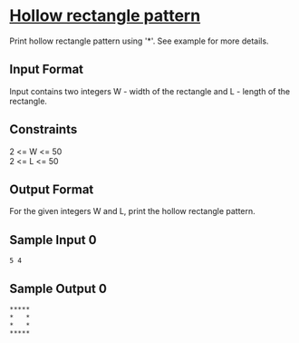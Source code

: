 # [Hollow rectangle pattern](https://www.hackerrank.com/contests/smart-interviews-basic/challenges/si-basic-hollow-rectangle-pattern/problem)

Print hollow rectangle pattern using '*'. See example for more details.

## Input Format

Input contains two integers W - width of the rectangle and L - length of the rectangle.

## Constraints

2 <= W <= 50</br>
2 <= L <= 50

## Output Format

For the given integers W and L, print the hollow rectangle pattern.

## Sample Input 0
```
5 4
```
## Sample Output 0
```
*****
*   *
*   *
*****
```